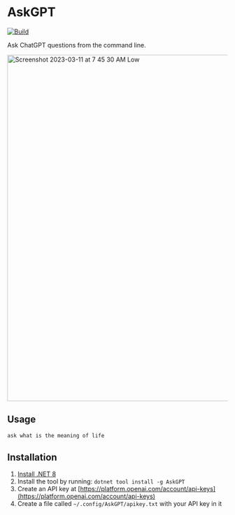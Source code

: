 # AskGPT

[![Build](https://github.com/praeclarum/AskGPT/actions/workflows/build.yml/badge.svg)](https://github.com/praeclarum/AskGPT/actions/workflows/build.yml)

Ask ChatGPT questions from the command line.

<img width="793" alt="Screenshot 2023-03-11 at 7 45 30 AM Low" src="https://user-images.githubusercontent.com/323548/224495172-a3cc73fd-329b-4852-99eb-4e9e2dcb9d0f.png">

## Usage

```bash
ask what is the meaning of life
```

## Installation

1. [Install .NET 8](https://dotnet.microsoft.com/download/dotnet/8.0)
1. Install the tool by running: `dotnet tool install -g AskGPT`
1. Create an API key at [https://platform.openai.com/account/api-keys](https://platform.openai.com/account/api-keys)
1. Create a file called `~/.config/AskGPT/apikey.txt` with your API key in it


